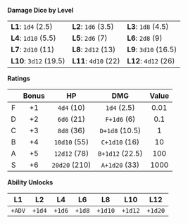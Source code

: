 **Damage Dice by Level**

<table>
  <tbody>
    <tr>
      <td><b>L1</b>: <code>1d4</code> (2.5)</td>
      <td><b>L2</b>: <code>1d6</code> (3.5)</td>
      <td><b>L3</b>: <code>1d8</code> (4.5)</td>
    </tr>
    <tr>
      <td><b>L4</b>: <code>1d10</code> (5.5)</td>
      <td><b>L5</b>: <code>2d6</code> (7)</td>
      <td><b>L6</b>: <code>2d8</code> (9)</td>
    </tr>
    <tr>
      <td><b>L7</b>: <code>2d10</code> (11)</td>
      <td><b>L8</b>: <code>2d12</code> (13)</td>
      <td><b>L9</b>: <code>3d10</code> (16.5)</td>
    </tr>
    <tr>
      <td><b>L10</b>: <code>3d12</code> (19.5)</td>
      <td><b>L11</b>: <code>4d10</code> (22)</td>
      <td><b>L12</b>: <code>4d12</code> (26)</td>
    </tr>
  </tbody>
</table>

**Ratings**

|  | Bonus | HP | DMG | Value |
|:---:|:---:|:---:|:---:|:---:|
| F | +1 | `4d4` (10) | `1d4` (2.5) | 0.01 |
| D | +2 | `6d6` (21) | `F+1d6` (6) | 0.1 |
| C | +3 | `8d8` (36) | `D+1d8` (10.5) | 1 |
| B | +4 | `10d10` (55) | `C+1d10` (16) | 10 |
| A | +5 | `12d12` (78) | `B+1d12` (22.5) | 100 |
| S | +6 | `20d20` (210) | `A+1d20` (33) | 1000 |

**Ability Unlocks**

| L1 | L2 | L4 | L6 | L8 | L10 | L12 |
|:---:|:---:|:---:|:---:|:---:|:---:|:---:|
| `+ADV` | `+1d4` | `+1d6` | `+1d8` | `+1d10` | `+1d12` | `+1d20` |
